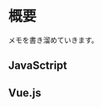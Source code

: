 # 概要

メモを書き溜めていきます。

## JavaSctript

<page-list parent="/javascript" />

## Vue.js

<page-list parent="/vuejs" />

<!-- ## Web -->

<!-- <page-list parent="/web" /> -->

